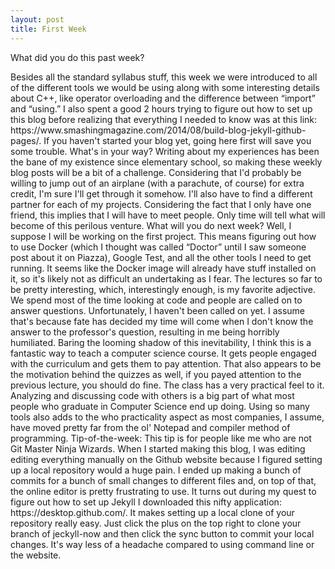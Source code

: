 ```yaml
---
layout: post
title: First Week
---
```

<p>What did you do this past week?</p>
Besides all the standard syllabus stuff, this week we were introduced to all of the different tools we would be using along with some interesting details about C++, like operator overloading and the difference between “import” and “using.” I also spent a good 2 hours trying to figure out how to set up this blog before realizing that everything I needed to know was at this link: https://www.smashingmagazine.com/2014/08/build-blog-jekyll-github-pages/. If you haven't started your blog yet, going here first will save you some trouble.
What's in your way?
Writing about my experiences has been the bane of my existence since elementary school, so making these weekly blog posts will be a bit of a challenge. Considering that I'd probably be willing to jump out of an airplane (with a parachute, of course) for extra credit, I'm sure I'll get through it somehow. I'll also have to find a different partner for each of my projects. Considering the fact that I only have one friend, this implies that I will have to meet people. Only time will tell what will become of this perilous venture.
What will you do next week?
Well, I suppose I will be working on the first project. This means figuring out how to use Docker (which I thought was called “Doctor” until I saw someone post about it on Piazza), Google Test, and all the other tools I need to get running. It seems like the Docker image will already have stuff installed on it, so it's likely not as difficult an undertaking as I fear.
The lectures so far to be pretty interesting, which, interestingly enough, is my favorite adjective. We spend most of the time looking at code and people are called on to answer questions. Unfortunately, I haven't been called on yet. I assume that's because fate has decided my time will come when I don't know the answer to the professor's question, resulting in me being horribly humiliated. Baring the looming shadow of this inevitability, I think this is a fantastic way to teach a computer science course. It gets people engaged with the curriculum and gets them to pay attention. That also appears to be the motivation behind the quizzes as well, if you payed attention to the previous lecture, you should do fine.
The class has a very practical feel to it. Analyzing and discussing code with others is a big part of what most people who graduate in Computer Science end up doing. Using so many tools also adds to the who practicality aspect as most companies, I assume, have moved pretty far from the ol' Notepad and compiler method of programming.
Tip-of-the-week:
This tip is for people like me who are not Git Master Ninja Wizards. When I started making this blog, I was editing editing everything manually on the Github website because I figured setting up a local repository would a huge pain. I ended up making a bunch of commits for a bunch of small changes to different files and, on top of that, the online editor is pretty frustrating to use. It turns out during my quest to figure out how to set up Jekyll I downloaded this nifty application: https://desktop.github.com/. It makes setting up a local clone of your repository really easy. Just click the plus on the top right to clone your branch of jeckyll-now and then click the sync button to commit your local changes. It's way less of a headache compared to using command line or the website.
